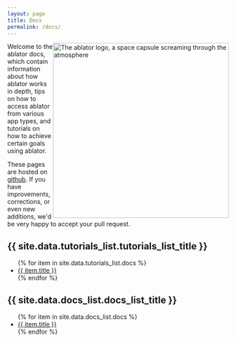 ```yaml
---
layout: page
title: Docs
permalink: /docs/
---
```


<img class="img-fluid" src="../img/ablator_logo.png" width="400px" style="float: right;" class="ml-4"
         alt="The ablator logo, a space capsule screaming through the atmosphere"/>

Welcome to the ablator docs, which contain information about how ablator works in depth, tips on how
to access ablator from various app types, and tutorials on how to achieve certain goals using
ablator.

These pages are hosted on [github](https://github.com/ablator/website/). If you have improvements,
corrections, or even new additions, we'd be very happy to accept your pull request.

<h2>{{ site.data.tutorials_list.tutorials_list_title }}</h2>
<ul>
   {% for item in site.data.tutorials_list.docs %}
      <li><a href="{{ item.url }}" alt="{{ item.title }}">{{ item.title }}</a></li>
   {% endfor %}
</ul>

<h2>{{ site.data.docs_list.docs_list_title }}</h2>
<ul>
   {% for item in site.data.docs_list.docs %}
      <li><a href="{{ item.url }}" alt="{{ item.title }}">{{ item.title }}</a></li>
   {% endfor %}
</ul>